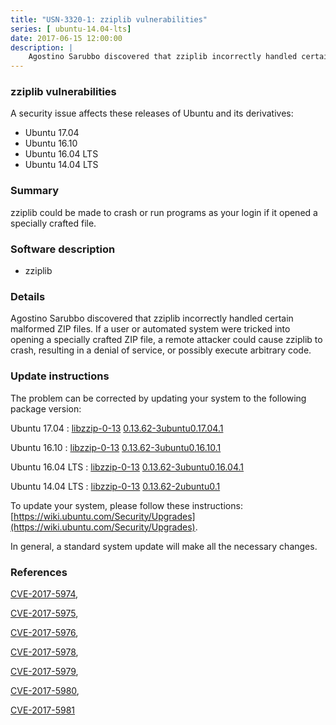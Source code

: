 ```yaml
---
title: "USN-3320-1: zziplib vulnerabilities"
series: [ ubuntu-14.04-lts]
date: 2017-06-15 12:00:00
description: |
    Agostino Sarubbo discovered that zziplib incorrectly handled certain malformed ZIP files. If a user or automated system were tricked into opening a specially crafted ZIP file, a remote attacker could cause zziplib to crash, resulting in a denial of service, or possibly execute arbitrary code. 
--- 
```

 
### zziplib vulnerabilities

A security issue affects these releases of Ubuntu and its derivatives:

* Ubuntu 17.04
* Ubuntu 16.10
* Ubuntu 16.04 LTS
* Ubuntu 14.04 LTS

### Summary

zziplib could be made to crash or run programs as your login if it opened a specially crafted file.

### Software description

* zziplib 

### Details

Agostino Sarubbo discovered that zziplib incorrectly handled certain malformed ZIP files. If a user or automated system were tricked into opening a specially crafted ZIP file, a remote attacker could cause zziplib to crash, resulting in a denial of service, or possibly execute arbitrary code. 

### Update instructions

The problem can be corrected by updating your system to the following package version:

Ubuntu 17.04
 : [libzzip-0-13](https://launchpad.net/ubuntu/+source/zziplib) <span> [0.13.62-3ubuntu0.17.04.1](https://launchpad.net/ubuntu/+source/zziplib/0.13.62-3ubuntu0.17.04.1) </span> 

Ubuntu 16.10
 : [libzzip-0-13](https://launchpad.net/ubuntu/+source/zziplib) <span> [0.13.62-3ubuntu0.16.10.1](https://launchpad.net/ubuntu/+source/zziplib/0.13.62-3ubuntu0.16.10.1) </span> 

Ubuntu 16.04 LTS
 : [libzzip-0-13](https://launchpad.net/ubuntu/+source/zziplib) <span> [0.13.62-3ubuntu0.16.04.1](https://launchpad.net/ubuntu/+source/zziplib/0.13.62-3ubuntu0.16.04.1) </span> 

Ubuntu 14.04 LTS
 : [libzzip-0-13](https://launchpad.net/ubuntu/+source/zziplib) <span> [0.13.62-2ubuntu0.1](https://launchpad.net/ubuntu/+source/zziplib/0.13.62-2ubuntu0.1) </span> 

To update your system, please follow these instructions: [https://wiki.ubuntu.com/Security/Upgrades](https://wiki.ubuntu.com/Security/Upgrades).

In general, a standard system update will make all the necessary changes. 

### References

 [CVE-2017-5974](http://people.ubuntu.com/~ubuntu-security/cve/CVE-2017-5974), 

 [CVE-2017-5975](http://people.ubuntu.com/~ubuntu-security/cve/CVE-2017-5975), 

 [CVE-2017-5976](http://people.ubuntu.com/~ubuntu-security/cve/CVE-2017-5976), 

 [CVE-2017-5978](http://people.ubuntu.com/~ubuntu-security/cve/CVE-2017-5978), 

 [CVE-2017-5979](http://people.ubuntu.com/~ubuntu-security/cve/CVE-2017-5979), 

 [CVE-2017-5980](http://people.ubuntu.com/~ubuntu-security/cve/CVE-2017-5980), 

 [CVE-2017-5981](http://people.ubuntu.com/~ubuntu-security/cve/CVE-2017-5981)
 
